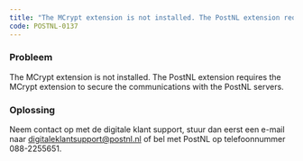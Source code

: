 ```yaml
---
title: "The MCrypt extension is not installed. The PostNL extension requires the MCrypt extension to secure the communications with the PostNL servers."
code: POSTNL-0137
---
```

### Probleem

The MCrypt extension is not installed. The PostNL extension requires the MCrypt extension to secure the communications with the PostNL servers.

### Oplossing

Neem contact op met de digitale klant support, stuur dan eerst een e-mail naar [digitaleklantsupport@postnl.nl](mailto:digitaleklantsupport@postnl.nl) of bel met PostNL op telefoonnummer 088-2255651.
